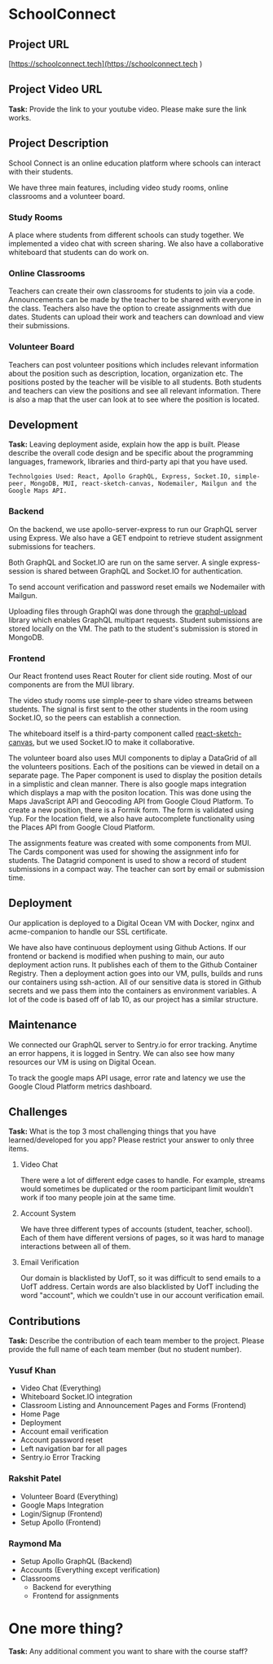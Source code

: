 # SchoolConnect

## Project URL

[https://schoolconnect.tech](https://schoolconnect.tech
) 

## Project Video URL 

**Task:** Provide the link to your youtube video. Please make sure the link works. 

## Project Description

School Connect is an online education platform where schools can interact with their students. 

We have three main features, including video study rooms, online classrooms and a volunteer board.

### Study Rooms
A place where students from different schools can study together. We implemented a video chat with screen sharing. We also have a collaborative whiteboard that students can do work on.

### Online Classrooms
Teachers can create their own classrooms for students to join via a code. Announcements can be made by the teacher to be shared with everyone in the class. Teachers also have the option to create assignments with due dates.
Students can upload their work and teachers can download and view their submissions.

### Volunteer Board
Teachers can post volunteer positions which includes relevant information about the position such as description, location, organization etc. The positions posted by the teacher will be visible to all students. Both students and teachers can view the positions and see all relevant information. There is also a map that the user can look at to see where the position is located.


## Development

**Task:** Leaving deployment aside, explain how the app is built. Please describe the overall code design and be specific about the programming languages, framework, libraries and third-party api that you have used.

`Technolgoies Used: React, Apollo GraphQL, Express, Socket.IO, simple-peer, MongoDB, MUI, react-sketch-canvas, Nodemailer, Mailgun and the Google Maps API.`

### Backend
On the backend, we use apollo-server-express to run our GraphQL server using Express. We also have a GET endpoint to retrieve student assignment submissions for teachers.

Both GraphQL and Socket.IO are run on the same server. A single express-session is shared between GraphQL and Socket.IO for authentication.

To send account verification and password reset emails we Nodemailer with Mailgun.

Uploading files through GraphQl was done through the [graphql-upload](https://www.npmjs.com/package/graphql-upload) library which enables GraphQL multipart requests. Student submissions are stored locally on the VM. The path to the student's submission is stored in MongoDB.

### Frontend
Our React frontend uses React Router for client side routing. Most of our components are from the MUI library. 

The video study rooms use simple-peer to share video streams between students. The signal is first sent to the other students in the room using Socket.IO, so the peers can establish a connection. 

The whiteboard itself is a third-party component called [react-sketch-canvas](https://www.npmjs.com/package/react-sketch-canvas), but we used Socket.IO to make it collaborative.

The volunteer board also uses MUI components to diplay a DataGrid of all the volunteers positions. Each of the positions can be viewed in detail on a separate page. The Paper component is used to display the position details in a simplistic and clean manner. There is also google maps integration which displays a map with the positon location. This was done using the Maps JavaScript API and Geocoding API from Google Cloud Platform. To create a new position, there is a Formik form. The form is validated using Yup. For the location field, we also have autocomplete functionality using the Places API from Google Cloud Platform.

The assignments feature was created with some components from MUI. The Cards component was used for showing the assignment info for students. The Datagrid component is used to show a record of student submissions in a compact way. The teacher can sort by email or submission time. 

## Deployment

Our application is deployed to a Digital Ocean VM with Docker, nginx and acme-companion to handle our SSL certificate.

We have also have continuous deployment using Github Actions.
If our frontend or backend is modified when pushing to main, our auto deployment action runs. It publishes each of them to the Github Container Registry. Then a deployment action goes into our VM, pulls, builds and runs our containers using ssh-action. All of our sensitive data is stored in Github secrets and we pass them into the containers as environment variables. A lot of the code is based off of lab 10, as our project has a similar structure. 


## Maintenance

We connected our GraphQL server to Sentry.io for error tracking. Anytime an error happens, it is logged in Sentry. We can also see how many resources our VM is using on Digital Ocean.

To track the google maps API usage, error rate and latency we use the Google Cloud Platform metrics dashboard.

## Challenges

**Task:** What is the top 3 most challenging things that you have learned/developed for you app? Please restrict your answer to only three items. 

1. Video Chat
	
	There were a lot of different edge cases to handle. For example, streams would sometimes be duplicated or the room participant limit wouldn't work if too many people join at the same time. 

2. Account System

	We have three different types of accounts (student, teacher, school). Each of them have different versions of pages, so it was hard to manage interactions between all of them.


3. Email Verification

	Our domain is blacklisted by UofT, so it was difficult to send emails to a UofT address. Certain words are also blacklisted by UofT including the word "account", which we couldn't use in our account verification email. 

## Contributions

**Task:** Describe the contribution of each team member to the project. Please provide the full name of each team member (but no student number).

### Yusuf Khan
- Video Chat (Everything)
- Whiteboard Socket.IO integration
- Classroom Listing and Announcement Pages and Forms (Frontend)
- Home Page
- Deployment
- Account email verification
- Account password reset
- Left navigation bar for all pages
- Sentry.io Error Tracking

### Rakshit Patel
- Volunteer Board (Everything)
- Google Maps Integration
- Login/Signup (Frontend)
- Setup Apollo (Frontend)

### Raymond Ma
- Setup Apollo GraphQL (Backend)
- Accounts (Everything except verification)
- Classrooms
	- Backend for everything
	- Frontend for assignments


# One more thing? 

**Task:** Any additional comment you want to share with the course staff? 
